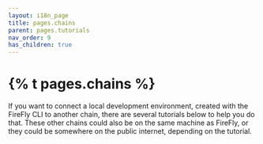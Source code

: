 ```yaml
---
layout: i18n_page
title: pages.chains
parent: pages.tutorials
nav_order: 9
has_children: true
---
```


# {% t pages.chains %}

If you want to connect a local development environment, created with the FireFly CLI to another chain, there are several tutorials below to help you do that. These other chains could also be on the same machine as FireFly, or they could be somewhere on the public internet, depending on the tutorial.